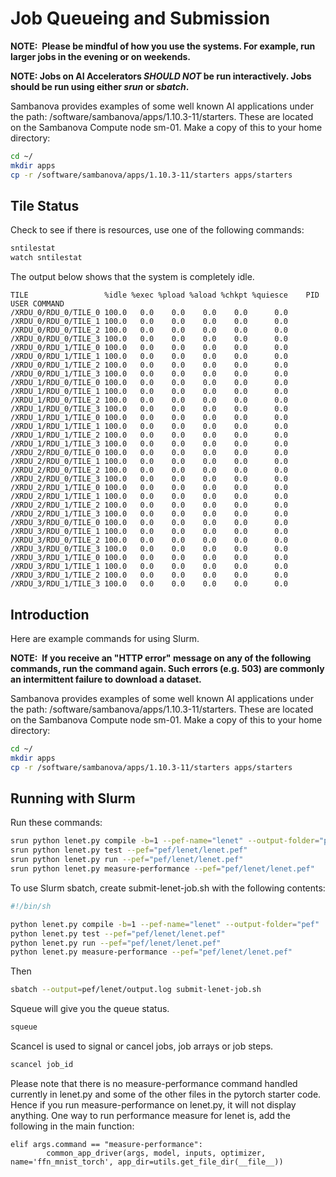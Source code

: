 # Job Queueing and Submission

**NOTE:  Please be mindful of how you use the systems.
For example, run larger jobs in the evening or on weekends.**

**NOTE:  Jobs on AI Accelerators *SHOULD NOT* be run interactively.
Jobs should be run using either *srun* or *sbatch*.**

Sambanova provides examples of some well known AI applications under the path: /software/sambanova/apps/1.10.3-11/starters. These are located on the Sambanova Compute node sm-01. Make a copy of this to your home directory:

```bash
cd ~/
mkdir apps
cp -r /software/sambanova/apps/1.10.3-11/starters apps/starters
```

## Tile Status

Check to see if there is resources, use one of the following commands:

```bash
sntilestat
watch sntilestat
```

The output below shows that the system is completely idle.

```text
TILE                 %idle %exec %pload %aload %chkpt %quiesce    PID     USER COMMAND
/XRDU_0/RDU_0/TILE_0 100.0   0.0    0.0    0.0    0.0      0.0
/XRDU_0/RDU_0/TILE_1 100.0   0.0    0.0    0.0    0.0      0.0
/XRDU_0/RDU_0/TILE_2 100.0   0.0    0.0    0.0    0.0      0.0
/XRDU_0/RDU_0/TILE_3 100.0   0.0    0.0    0.0    0.0      0.0
/XRDU_0/RDU_1/TILE_0 100.0   0.0    0.0    0.0    0.0      0.0
/XRDU_0/RDU_1/TILE_1 100.0   0.0    0.0    0.0    0.0      0.0
/XRDU_0/RDU_1/TILE_2 100.0   0.0    0.0    0.0    0.0      0.0
/XRDU_0/RDU_1/TILE_3 100.0   0.0    0.0    0.0    0.0      0.0
/XRDU_1/RDU_0/TILE_0 100.0   0.0    0.0    0.0    0.0      0.0
/XRDU_1/RDU_0/TILE_1 100.0   0.0    0.0    0.0    0.0      0.0
/XRDU_1/RDU_0/TILE_2 100.0   0.0    0.0    0.0    0.0      0.0
/XRDU_1/RDU_0/TILE_3 100.0   0.0    0.0    0.0    0.0      0.0
/XRDU_1/RDU_1/TILE_0 100.0   0.0    0.0    0.0    0.0      0.0
/XRDU_1/RDU_1/TILE_1 100.0   0.0    0.0    0.0    0.0      0.0
/XRDU_1/RDU_1/TILE_2 100.0   0.0    0.0    0.0    0.0      0.0
/XRDU_1/RDU_1/TILE_3 100.0   0.0    0.0    0.0    0.0      0.0
/XRDU_2/RDU_0/TILE_0 100.0   0.0    0.0    0.0    0.0      0.0
/XRDU_2/RDU_0/TILE_1 100.0   0.0    0.0    0.0    0.0      0.0
/XRDU_2/RDU_0/TILE_2 100.0   0.0    0.0    0.0    0.0      0.0
/XRDU_2/RDU_0/TILE_3 100.0   0.0    0.0    0.0    0.0      0.0
/XRDU_2/RDU_1/TILE_0 100.0   0.0    0.0    0.0    0.0      0.0
/XRDU_2/RDU_1/TILE_1 100.0   0.0    0.0    0.0    0.0      0.0
/XRDU_2/RDU_1/TILE_2 100.0   0.0    0.0    0.0    0.0      0.0
/XRDU_2/RDU_1/TILE_3 100.0   0.0    0.0    0.0    0.0      0.0
/XRDU_3/RDU_0/TILE_0 100.0   0.0    0.0    0.0    0.0      0.0
/XRDU_3/RDU_0/TILE_1 100.0   0.0    0.0    0.0    0.0      0.0
/XRDU_3/RDU_0/TILE_2 100.0   0.0    0.0    0.0    0.0      0.0
/XRDU_3/RDU_0/TILE_3 100.0   0.0    0.0    0.0    0.0      0.0
/XRDU_3/RDU_1/TILE_0 100.0   0.0    0.0    0.0    0.0      0.0
/XRDU_3/RDU_1/TILE_1 100.0   0.0    0.0    0.0    0.0      0.0
/XRDU_3/RDU_1/TILE_2 100.0   0.0    0.0    0.0    0.0      0.0
/XRDU_3/RDU_1/TILE_3 100.0   0.0    0.0    0.0    0.0      0.0
```

## Introduction

Here are example commands for using Slurm.

**NOTE:  If you receive an "HTTP error" message on any of the
following commands, run the command again. Such errors (e.g. 503) are
commonly an intermittent failure to download a dataset.**

Sambanova provides examples of some well known AI applications under the path: /software/sambanova/apps/1.10.3-11/starters. These are located on the Sambanova Compute node sm-01. Make a copy of this to your home directory:

```bash
cd ~/
mkdir apps
cp -r /software/sambanova/apps/1.10.3-11/starters apps/starters
```

## Running with Slurm

Run these commands:

```bash
srun python lenet.py compile -b=1 --pef-name="lenet" --output-folder="pef"
srun python lenet.py test --pef="pef/lenet/lenet.pef"
srun python lenet.py run --pef="pef/lenet/lenet.pef"
srun python lenet.py measure-performance --pef="pef/lenet/lenet.pef"
```

To use Slurm sbatch, create submit-lenet-job.sh with the following
contents:

```bash
#!/bin/sh

python lenet.py compile -b=1 --pef-name="lenet" --output-folder="pef"
python lenet.py test --pef="pef/lenet/lenet.pef"
python lenet.py run --pef="pef/lenet/lenet.pef"
python lenet.py measure-performance --pef="pef/lenet/lenet.pef"
```

Then

```bash
sbatch --output=pef/lenet/output.log submit-lenet-job.sh
```

Squeue will give you the queue status.

```bash
squeue
```

Scancel is used to signal or cancel jobs, job arrays or job steps.

```bash
scancel job_id
```

Please note that there is no measure-performance command handled
currently in lenet.py and some of the other files in the pytorch starter
code. Hence if you run measure-performance on lenet.py, it will not
display anything. One way to run performance measure for lenet is, add
the following in the main function:

```text
elif args.command == "measure-performance":
        common_app_driver(args, model, inputs, optimizer, name='ffn_mnist_torch', app_dir=utils.get_file_dir(__file__))
```
